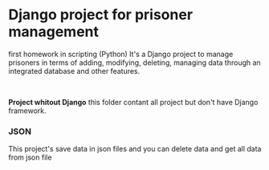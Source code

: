 # Django project for prisoner management
first homework in scripting (Python) It's a Django project to manage prisoners in terms of adding, modifying, deleting, managing data through an integrated database and other features.

<br>

**Project whitout Django**  this folder contant all project but don't have Django framework.

### JSON
This project's save data in json files and you can delete data and get all data from json file 
